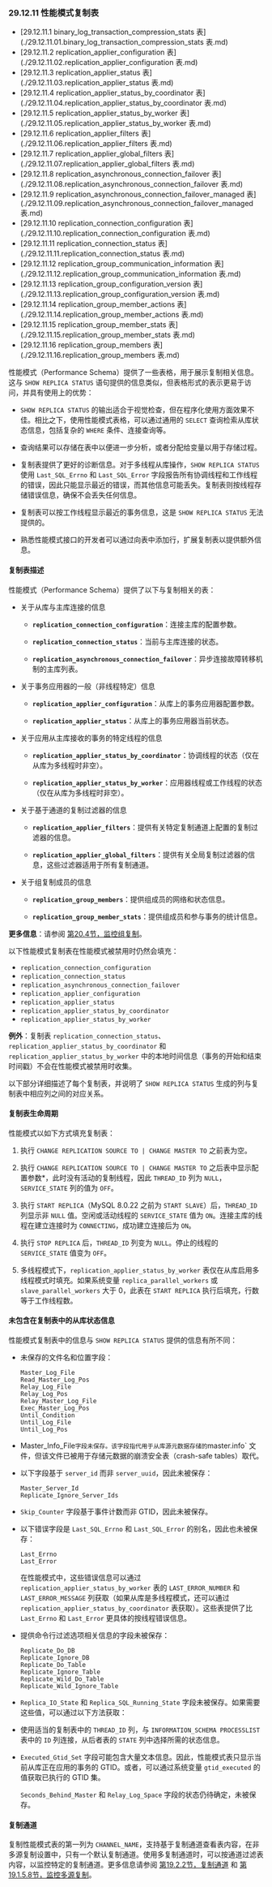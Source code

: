 ### 29.12.11 性能模式复制表

- [29.12.11.1 binary_log_transaction_compression_stats 表](./29.12.11.01.binary_log_transaction_compression_stats 表.md)
- [29.12.11.2 replication_applier_configuration 表](./29.12.11.02.replication_applier_configuration 表.md)
- [29.12.11.3 replication_applier_status 表](./29.12.11.03.replication_applier_status 表.md)
- [29.12.11.4 replication_applier_status_by_coordinator 表](./29.12.11.04.replication_applier_status_by_coordinator 表.md)
- [29.12.11.5 replication_applier_status_by_worker 表](./29.12.11.05.replication_applier_status_by_worker 表.md)
- [29.12.11.6 replication_applier_filters 表](./29.12.11.06.replication_applier_filters 表.md)
- [29.12.11.7 replication_applier_global_filters 表](./29.12.11.07.replication_applier_global_filters 表.md)
- [29.12.11.8 replication_asynchronous_connection_failover 表](./29.12.11.08.replication_asynchronous_connection_failover 表.md)
- [29.12.11.9 replication_asynchronous_connection_failover_managed 表](./29.12.11.09.replication_asynchronous_connection_failover_managed 表.md)
- [29.12.11.10 replication_connection_configuration 表](./29.12.11.10.replication_connection_configuration 表.md)
- [29.12.11.11 replication_connection_status 表](./29.12.11.11.replication_connection_status 表.md)
- [29.12.11.12 replication_group_communication_information 表](./29.12.11.12.replication_group_communication_information 表.md)
- [29.12.11.13 replication_group_configuration_version 表](./29.12.11.13.replication_group_configuration_version 表.md)
- [29.12.11.14 replication_group_member_actions 表](./29.12.11.14.replication_group_member_actions 表.md)
- [29.12.11.15 replication_group_member_stats 表](./29.12.11.15.replication_group_member_stats 表.md)
- [29.12.11.16 replication_group_members 表](./29.12.11.16.replication_group_members 表.md)

性能模式（Performance Schema）提供了一些表格，用于展示复制相关信息。这与 `SHOW REPLICA STATUS` 语句提供的信息类似，但表格形式的表示更易于访问，并具有使用上的优势：

- `SHOW REPLICA STATUS` 的输出适合于视觉检查，但在程序化使用方面效果不佳。相比之下，使用性能模式表格，可以通过通用的 `SELECT` 查询检索从库状态信息，包括复杂的 `WHERE` 条件、连接查询等。
- 查询结果可以存储在表中以便进一步分析，或者分配给变量以用于存储过程。

- 复制表提供了更好的诊断信息。对于多线程从库操作，`SHOW REPLICA STATUS` 使用 `Last_SQL_Errno` 和 `Last_SQL_Error` 字段报告所有协调线程和工作线程的错误，因此只能显示最近的错误，而其他信息可能丢失。复制表则按线程存储错误信息，确保不会丢失任何信息。

- 复制表可以按工作线程显示最近的事务信息，这是 `SHOW REPLICA STATUS` 无法提供的。

- 熟悉性能模式接口的开发者可以通过向表中添加行，扩展复制表以提供额外信息。

#### 复制表描述

性能模式（Performance Schema）提供了以下与复制相关的表：

- 关于从库与主库连接的信息

  - **`replication_connection_configuration`**：连接主库的配置参数。

  - **`replication_connection_status`**：当前与主库连接的状态。

  - **`replication_asynchronous_connection_failover`**：异步连接故障转移机制的主库列表。


- 关于事务应用器的一般（非线程特定）信息

  - **`replication_applier_configuration`**：从库上的事务应用器配置参数。

  - **`replication_applier_status`**：从库上的事务应用器当前状态。


- 关于应用从主库接收的事务的特定线程的信息

  - **`replication_applier_status_by_coordinator`**：协调线程的状态（仅在从库为多线程时非空）。

  - **`replication_applier_status_by_worker`**：应用器线程或工作线程的状态（仅在从库为多线程时非空）。


- 关于基于通道的复制过滤器的信息

  - **`replication_applier_filters`**：提供有关特定复制通道上配置的复制过滤器的信息。

  - **`replication_applier_global_filters`**：提供有关全局复制过滤器的信息，这些过滤器适用于所有复制通道。


- 关于组复制成员的信息

  - **`replication_group_members`**：提供组成员的网络和状态信息。

  - **`replication_group_member_stats`**：提供组成员和参与事务的统计信息。


**更多信息**：请参阅 [第20.4节，监控组复制](#20.4)。

以下性能模式复制表在性能模式被禁用时仍然会填充：

- `replication_connection_configuration`
- `replication_connection_status`
- `replication_asynchronous_connection_failover`
- `replication_applier_configuration`
- `replication_applier_status`
- `replication_applier_status_by_coordinator`
- `replication_applier_status_by_worker`

**例外**：复制表 `replication_connection_status`、`replication_applier_status_by_coordinator` 和 `replication_applier_status_by_worker` 中的本地时间信息（事务的开始和结束时间戳）不会在性能模式被禁用时收集。

以下部分详细描述了每个复制表，并说明了 `SHOW REPLICA STATUS` 生成的列与复制表中相应列之间的对应关系。

#### 复制表生命周期

性能模式以如下方式填充复制表：

1. 执行 `CHANGE REPLICATION SOURCE TO | CHANGE MASTER TO` 之前表为空。
   
2. 执行 `CHANGE REPLICATION SOURCE TO | CHANGE MASTER TO` 之后表中显示配置参数*，此时没有活动的复制线程，因此 `THREAD_ID` 列为 `NULL`，`SERVICE_STATE` 列的值为 `OFF`。
   
3. 执行 `START REPLICA`（MySQL 8.0.22 之前为 `START SLAVE`）后，`THREAD_ID` 列显示非 `NULL` 值。空闲或活动线程的 `SERVICE_STATE` 值为 `ON`。连接主库的线程在建立连接时为 `CONNECTING`，成功建立连接后为 `ON`。
   
4. 执行 `STOP REPLICA` 后，`THREAD_ID` 列变为 `NULL`。停止的线程的 `SERVICE_STATE` 值变为 `OFF`。
   
5. 多线程模式下，`replication_applier_status_by_worker` 表仅在从库启用多线程模式时填充。如果系统变量 `replica_parallel_workers` 或 `slave_parallel_workers` 大于 0，此表在 `START REPLICA` 执行后填充，行数等于工作线程数。

#### 未包含在复制表中的从库状态信息

性能模式复制表中的信息与 `SHOW REPLICA STATUS` 提供的信息有所不同：

- 未保存的文件名和位置字段：

   ```
   Master_Log_File
   Read_Master_Log_Pos
   Relay_Log_File
   Relay_Log_Pos
   Relay_Master_Log_File
   Exec_Master_Log_Pos
   Until_Condition
   Until_Log_File
   Until_Log_Pos
   ```

- Master_Info_File` 字段未保存。该字段指代用于从库源元数据存储的 `master.info` 文件，但该文件已被用于存储元数据的崩溃安全表（crash-safe tables）取代。

- 以下字段基于 `server_id` 而非 `server_uuid`，因此未被保存：
   ```
   Master_Server_Id
   Replicate_Ignore_Server_Ids
   ```

- `Skip_Counter` 字段基于事件计数而非 GTID，因此未被保存。

- 以下错误字段是 `Last_SQL_Errno` 和 `Last_SQL_Error` 的别名，因此也未被保存：

  ```
  Last_Errno
  Last_Error
  ```

  在性能模式中，这些错误信息可以通过 `replication_applier_status_by_worker` 表的 `LAST_ERROR_NUMBER` 和 `LAST_ERROR_MESSAGE` 列获取（如果从库是多线程模式，还可以通过 `replication_applier_status_by_coordinator` 表获取）。这些表提供了比 `Last_Errno` 和 `Last_Error` 更具体的按线程错误信息。

- 提供命令行过滤选项相关信息的字段未被保存：

  ```
  Replicate_Do_DB
  Replicate_Ignore_DB
  Replicate_Do_Table
  Replicate_Ignore_Table
  Replicate_Wild_Do_Table
  Replicate_Wild_Ignore_Table
  ```

- `Replica_IO_State` 和 `Replica_SQL_Running_State` 字段未被保存。如果需要这些值，可以通过以下方法获取：

- 使用适当的复制表中的 `THREAD_ID` 列，与 `INFORMATION_SCHEMA PROCESSLIST` 表中的 `ID` 列连接，从后者表的 `STATE` 列中选择所需的状态信息。

- `Executed_Gtid_Set` 字段可能包含大量文本信息。因此，性能模式表只显示当前从库正在应用的事务的 GTID。或者，可以通过系统变量 `gtid_executed` 的值获取已执行的 GTID 集。

  `Seconds_Behind_Master` 和 `Relay_Log_Space` 字段的状态仍待确定，未被保存。

#### 复制通道

复制性能模式表的第一列为 `CHANNEL_NAME`，支持基于复制通道查看表内容，在非多源复制设置中，只有一个默认复制通道。使用多复制通道时，可以按通道过滤表内容，以监控特定的复制通道。更多信息请参阅 [第19.2.2节，复制通道](#1922) 和 [第19.1.5.8节，监控多源复制](#19158)。
